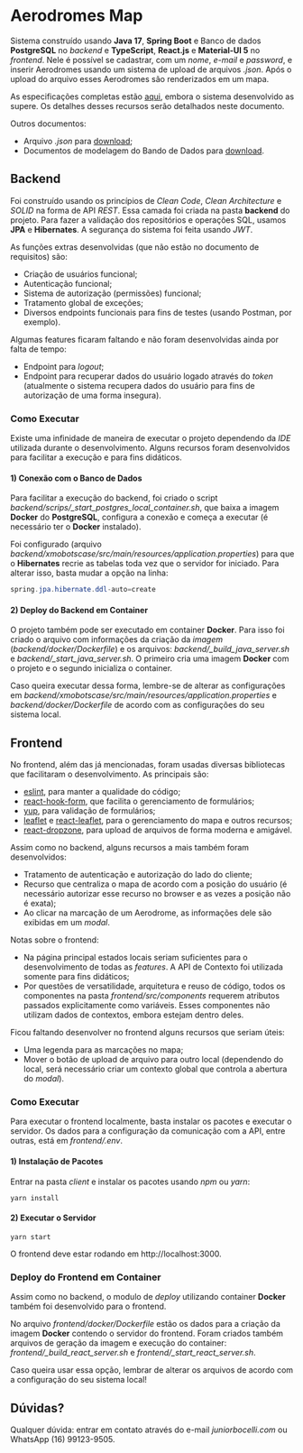# Aerodromes Map

Sistema construído usando **Java 17**, **Spring Boot** e Banco de dados **PostgreSQL** no _backend_ e **TypeScript**, **React.js** e **Material-UI 5** no _frontend_. Nele é possível se cadastrar, com um _nome_, _e-mail_ e _password_, e inserir Aerodromes usando um sistema de upload de arquivos _.json_. Após o upload do arquivo esses Aerodromes são renderizados em um mapa.

As especificações completas estão [aqui](https://drive.google.com/file/d/17muCC160IKbDQItXWvShypi08rwVJsXk/view?usp=sharing), embora o sistema desenvolvido as supere. Os detalhes desses recursos serão detalhados neste documento.

Outros documentos:

- Arquivo _.json_ para [download](https://drive.google.com/file/d/1UCNVPNEEkXWyGA_pQ-KDYtX04NT9yE59/view?usp=sharing);
- Documentos de modelagem do Bando de Dados para [download](https://docs.google.com/document/d/1L2GnNVsrPFozc6OrCDVdmDe39kM7PfwTZWNi4c7475g/edit?usp=sharing).

## Backend

Foi construído usando os princípios de _Clean Code_, _Clean Architecture_ e _SOLID_ na forma de API _REST_. Essa camada foi criada na pasta **backend** do projeto. Para fazer a validação dos repositórios e operações SQL, usamos **JPA** e **Hibernates**. A segurança do sistema foi feita usando _JWT_.

As funções extras desenvolvidas (que não estão no documento de requisitos) são:

- Criação de usuários funcional;
- Autenticação funcional;
- Sistema de autorização (permissões) funcional;
- Tratamento global de exceções;
- Diversos endpoints funcionais para fins de testes (usando Postman, por exemplo).

Algumas features ficaram faltando e não foram desenvolvidas ainda por falta de tempo:

- Endpoint para _logout_;
- Endpoint para recuperar dados do usuário logado através do _token_ (atualmente o sistema recupera dados do usuário para fins de autorização de uma forma insegura).

### Como Executar

Existe uma infinidade de maneira de executar o projeto dependendo da _IDE_ utilizada durante o desenvolvimento. Alguns recursos foram desenvolvidos para facilitar a execução e para fins didáticos.

#### 1) Conexão com o Banco de Dados

Para facilitar a execução do backend, foi criado o script _backend/scrips/\_start_postgres_local_container.sh_, que baixa a imagem **Docker** do **PostgreSQL**, configura a conexão e começa a executar (é necessário ter o **Docker** instalado).

Foi configurado (arquivo _backend/xmobotscase/src/main/resources/application.properties_) para que o **Hibernates** recrie as tabelas toda vez que o servidor for iniciado. Para alterar isso, basta mudar a opção na linha:

```java
spring.jpa.hibernate.ddl-auto=create
```

#### 2) Deploy do Backend em Container

O projeto também pode ser executado em container **Docker**. Para isso foi criado o arquivo com informações da criação da _imagem_ (_backend/docker/Dockerfile_) e os arquivos: _backend/\_build_java_server.sh_ e _backend/\_start_java_server.sh_. O primeiro cria uma imagem **Docker** com o projeto e o segundo inicializa o container.

Caso queira executar dessa forma, lembre-se de alterar as configurações em _backend/xmobotscase/src/main/resources/application.properties_ e _backend/docker/Dockerfile_ de acordo com as configurações do seu sistema local.

## Frontend

No frontend, além das já mencionadas, foram usadas diversas bibliotecas que facilitaram o desenvolvimento. As principais são:

- [eslint](https://www.npmjs.com/package/eslint), para manter a qualidade do código;
- [react-hook-form](https://www.npmjs.com/package/react-hook-form), que facilita o gerenciamento de formulários;
- [yup](https://www.npmjs.com/package/yup), para validação de formulários;
- [leaflet](https://www.npmjs.com/package/leaflet) e [react-leaflet](https://www.npmjs.com/package/react-leaflet), para o gerenciamento do mapa e outros recursos;
- [react-dropzone](https://www.npmjs.com/package/react-dropzone), para upload de arquivos de forma moderna e amigável.

Assim como no backend, alguns recursos a mais também foram desenvolvidos:

- Tratamento de autenticação e autorização do lado do cliente;
- Recurso que centraliza o mapa de acordo com a posição do usuário (é necessário autorizar esse recurso no browser e as vezes a posição não é exata);
- Ao clicar na marcação de um Aerodrome, as informações dele são exibidas em um _modal_.

Notas sobre o frontend:

- Na página principal estados locais seriam suficientes para o desenvolvimento de todas as _features_. A API de Contexto foi utilizada somente para fins didáticos;
- Por questões de versatilidade, arquitetura e reuso de código, todos os componentes na pasta _frontend/src/components_ requerem atributos passados explicitamente como variáveis. Esses componentes não utilizam dados de contextos, embora estejam dentro deles.

Ficou faltando desenvolver no frontend alguns recursos que seriam úteis:

- Uma legenda para as marcações no mapa;
- Mover o botão de upload de arquivo para outro local (dependendo do local, será necessário criar um contexto global que controla a abertura do _modal_).

### Como Executar

Para executar o frontend localmente, basta instalar os pacotes e executar o servidor. Os dados para a configuração da comunicação com a API, entre outras, está em _frontend/.env_.

#### 1) Instalação de Pacotes

Entrar na pasta _client_ e instalar os pacotes usando _npm_ ou _yarn_:

    yarn install

#### 2) Executar o Servidor

    yarn start

O frontend deve estar rodando em http://localhost:3000.

### Deploy do Frontend em Container

Assim como no backend, o modulo de _deploy_ utilizando container **Docker** também foi desenvolvido para o frontend.

No arquivo _frontend/docker/Dockerfile_ estão os dados para a criação da imagem **Docker** contendo o servidor do frontend. Foram criados também arquivos de geração da imagem e execução do container: _frontend/\_build_react_server.sh_ e _frontend/\_start_react_server.sh_.

Caso queira usar essa opção, lembrar de alterar os arquivos de acordo com a configuração do seu sistema local!

## Dúvidas?

Qualquer dúvida: entrar em contato através do e-mail _juniorbocelli.com_ ou WhatsApp (16) 99123-9505.
